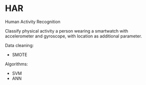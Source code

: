 # HAR
Human Activity Recognition

Classify physical activity a person wearing a smartwatch with accelerometer and gyroscope, with location as additional parameter.

Data cleaning: 
- SMOTE

Algorithms:
- SVM
- ANN
